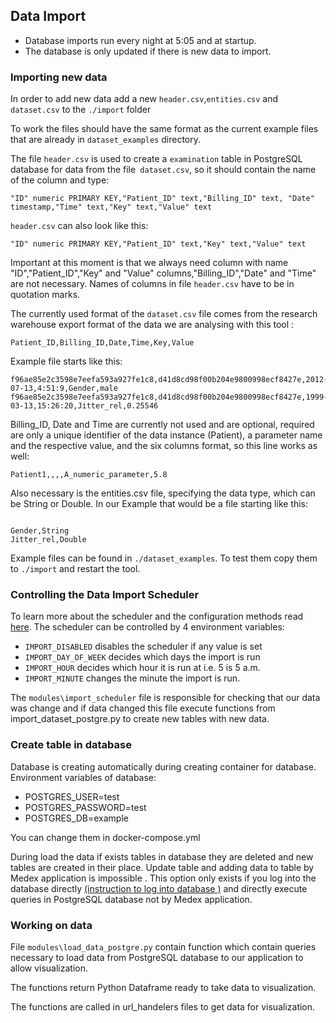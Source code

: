 ## Data Import ##
* Database imports run every night at 5:05 and at startup.
* The database is only updated if there is new data to import.

### Importing new data ###
In order to add new data add a new `header.csv`,`entities.csv` and `dataset.csv` to the `./import` folder

To work the files should have the same format as the current example files that are already in `dataset_examples` directory. 

The file `header.csv` is used to create a `examination` table in PostgreSQL database for data from the file` dataset.csv`, so it should contain the name of the column and type:

`"ID" numeric PRIMARY KEY,"Patient_ID" text,"Billing_ID" text, "Date" timestamp,"Time" text,"Key" text,"Value" text`

`header.csv` can also look like this:

`"ID" numeric PRIMARY KEY,"Patient_ID" text,"Key" text,"Value" text`

Important at this moment is that we always need column with name "ID","Patient_ID","Key" and "Value" columns,"Billing_ID","Date" and "Time"  are not necessary. 
Names of columns in file `header.csv` have to be in quotation marks.

The currently used format of the `dataset.csv` file comes from the research warehouse export format of the data we are analysing with this tool :
 
`Patient_ID,Billing_ID,Date,Time,Key,Value`

Example file starts like this:
```
f96ae85e2c3598e7eefa593a927fe1c8,d41d8cd98f00b204e9800998ecf8427e,2012-07-13,4:51:9,Gender,male
f96ae85e2c3598e7eefa593a927fe1c8,d41d8cd98f00b204e9800998ecf8427e,1999-03-13,15:26:20,Jitter_rel,0.25546
```
Billing_ID, Date and Time are currently not used and are optional, required are only a unique identifier of the data instance (Patient), a parameter name and the respective value, and the six columns format, so this line works as well:
```
Patient1,,,,A_numeric_parameter,5.8
```
  
Also necessary is the entities.csv file, specifying the data type, which can be String or Double. 
In our Example that would be a file starting like this:
```

Gender,String
Jitter_rel,Double
```

Example files can be found in `./dataset_examples`. To test them copy them to `./import` and restart the tool.


### Controlling the Data Import Scheduler ###
To learn more about the scheduler and the configuration methods read [here](https://apscheduler.readthedocs.io/en/latest/modules/triggers/cron.html#module-apscheduler.triggers.cron). 
The scheduler can be controlled by 4 environment variables:
* `IMPORT_DISABLED` disables the scheduler if any value is set
* `IMPORT_DAY_OF_WEEK` decides which days the import is run
* `IMPORT_HOUR` decides which hour it is run at i.e. 5 is 5 a.m.
* `IMPORT_MINUTE` changes the minute the import is run.

The `modules\import_scheduler` file is responsible for checking that our data was change and
 if data changed this file execute functions from import_dataset_postgre.py to create new tables with new data.
 
### Create table in database ###

Database is creating automatically during creating container for database. Environment variables of database:
* POSTGRES_USER=test
* POSTGRES_PASSWORD=test
* POSTGRES_DB=example

You can change them in docker-compose.yml

During load the data if exists tables in database they are deleted and new tables are created in their place.
Update table and adding data to table by Medex application is impossible . This option only exists if you log into the database directly [(instruction to log into database )](https://github.com/dieterich-lab/medex/blob/PostgreSQL/documentation/log_into_database.md) 
and directly execute queries in PostgreSQL database not by Medex application.


### Working on data ###

File `modules\load_data_postgre.py` contain function which contain queries necessary to load data from PostgreSQL database
to our application to allow visualization.

The functions return Python Dataframe ready to take data to visualization.

The functions are called in url_handelers files to get data for visualization.

